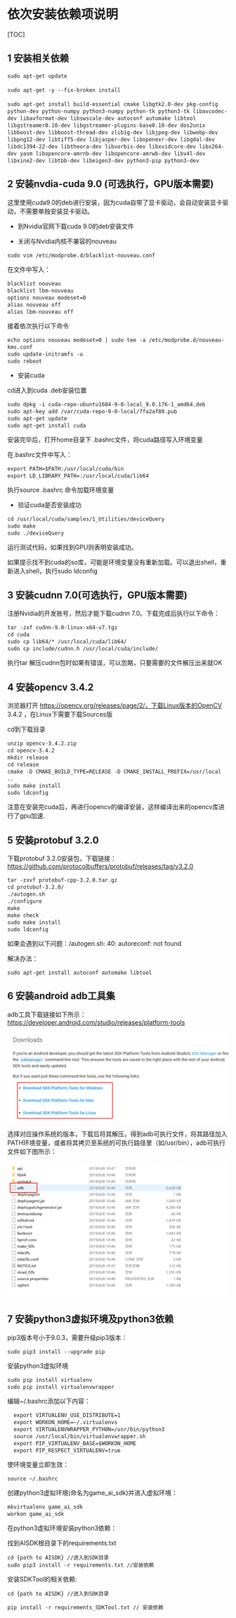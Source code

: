 # 依次安装依赖项说明

[TOC]

## 1  安装相关依赖

```
sudo apt-get update

sudo apt-get -y --fix-broken install

sudo apt-get install build-essential cmake libgtk2.0-dev pkg-config python-dev python-numpy python3-numpy python-tk python3-tk libavcodec-dev libavformat-dev libswscale-dev autoconf automake libtool libgstreamer0.10-dev libgstreamer-plugins-base0.10-dev dos2unix libboost-dev libboost-thread-dev zlib1g-dev libjpeg-dev libwebp-dev libpng12-dev libtiff5-dev libjasper-dev libopenexr-dev libgdal-dev libdc1394-22-dev libtheora-dev libvorbis-dev libxvidcore-dev libx264-dev yasm libopencore-amrnb-dev libopencore-amrwb-dev libv4l-dev libxine2-dev libtbb-dev libeigen3-dev python3-pip python3-dev
```



## 2 安装nvdia-cuda 9.0 (可选执行，GPU版本需要)

这里使用cuda9.0的deb进行安装，因为cuda自带了显卡驱动，会自动安装显卡驱动，不需要单独安装显卡驱动。

-  到Nvidia官网下载cuda 9.0的deb安装文件


- 关闭与Nvidia内核不兼容的nouveau


```
sudo vim /etc/modprobe.d/blacklist-nouveau.conf
```

在文件中写入：

```
blacklist nouveau
blacklist lbm-nouveau
options nouveau modeset=0
alias nouveau off
alias lbm-nouveau off
```

接着依次执行以下命令

```
echo options nouveau modeset=0 | sudo tee -a /etc/modprobe.d/nouveau-kms.conf
sudo update-initramfs -u
sudo reboot
```

- 安装cuda


cd进入到cuda .deb安装位置

```
sudo dpkg -i cuda-repo-ubuntu1604-9-0-local_9.0.176-1_amd64.deb
sudo apt-key add /var/cuda-repo-9-0-local/7fa2af80.pub
sudo apt-get update
sudo apt-get install cuda
```

安装完毕后，打开home目录下 .bashrc文件，将cuda路径写入环境变量

在.bashrc文件中写入：

```
export PATH=$PATH:/usr/local/cuda/bin
export LD_LIBRARY_PATH=:/usr/local/cuda/lib64
```

执行source .bashrc 命令加载环境变量

- 验证cuda是否安装成功


```
cd /usr/local/cuda/samples/1_Utilities/deviceQuery
sudo make
sudo ./deviceQuery
```

运行测试代码，如果找到GPU则表明安装成功。

如果提示找不到cuda的so库，可能是环境变量没有重新加载。可以退出shell，重新进入shell，执行sudo ldconfig

## 3 安装cudnn 7.0(可选执行，GPU版本需要)

注册Nvidia的开发账号，然后才能下载cudnn 7.0。下载完成后执行以下命令：

```
tar -zxf cudnn-9.0-linux-x64-v7.tgz
cd cuda
sudo cp lib64/* /usr/local/cuda/lib64/
sudo cp include/cudnn.h /usr/local/cuda/include/
```

执行tar 解压cudnn包时如果有错误，可以忽略，只要需要的文件解压出来就OK

## 4 安装opencv 3.4.2

浏览器打开 https://opencv.org/releases/page/2/，下载Linux版本的OpenCV 3.4.2 ，在Linux下需要下载Sources版

  cd到下载目录

```
unzip opencv-3.4.2.zip
cd opencv-3.4.2
mkdir release   
cd release
cmake -D CMAKE_BUILD_TYPE=RELEASE -D CMAKE_INSTALL_PREFIX=/usr/local ..  
sudo make install
sudo ldconfig
```

注意在安装完cuda后，再进行opencv的编译安装，这样编译出来的opencv库进行了gpu加速.

## 5 安装protobuf 3.2.0

下载protobuf 3.2.0安装包，下载链接：https://github.com/protocolbuffers/protobuf/releases/tag/v3.2.0

```
tar -zxvf protobuf-cpp-3.2.0.tar.gz
cd protobuf-3.2.0/
./autogen.sh
./configure
make
make check
sudo make install
sudo ldconfig
```

如果会遇到以下问题：/autogen.sh: 40: autoreconf: not found

解决办法：

```
sudo apt-get install autoconf automake libtool
```

## 6 安装android adb工具集

adb工具下载链接如下所示：https://developer.android.com/studio/releases/platform-tools          

![1561605407801](../img/ENV/android.png)                     

选择对应操作系统的版本，下载后将其解压，得到adb可执行文件，将其路径加入PATH环境变量，或者将其拷贝至系统的可执行路径里（如/usr/bin），adb可执行文件如下图所示：

![img](../img/ENV/adb.png)

## 7 安装python3虚拟环境及python3依赖

pip3版本号小于9.0.3，需要升级pip3版本：

```
sudo pip3 install --upgrade pip
```

安装python3虚拟环境

```
sudo pip install virtualenv
sudo pip install virtualenvwrapper
```

编辑~/.bashrc添加以下内容：

```
  export VIRTUALENV_USE_DISTRIBUTE=1   
  export WORKON_HOME=~/.virtualenvs  
  export VIRTUALENVWRAPPER_PYTHON=/usr/bin/python3 
  source /usr/local/bin/virtualenvwrapper.sh
  export PIP_VIRTUALENV_BASE=$WORKON_HOME
  export PIP_RESPECT_VIRTUALENV=true
```

使环境变量立即生效：

```
source ~/.bashrc
```

创建python3虚拟环境(命名为game_ai_sdk)并进入虚拟环境：

```
mkvirtualenv game_ai_sdk
workon game_ai_sdk
```

在python3虚拟环境安装python3依赖：

找到AISDK根目录下的requirements.txt

```
cd {path to AISDK} //进入到SDK目录
sudo pip3 install -r requirements.txt //安装依赖
```

安装SDKTool的相关依赖:

`cd {path to AISDK} //进入到SDK目录`

`pip install -r requirements_SDKTool.txt // 安装依赖`